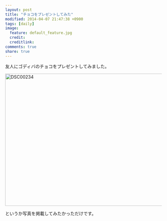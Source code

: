 ```yaml
---
layout: post
title: "チョコをプレゼントしてみた"
modified: 2014-04-07 21:47:38 +0900
tags: [daily]
image:
  feature: default_feature.jpg
  credit: 
  creditlink: 
comments: true
share: true
---
```


友人にゴディバのチョコをプレゼントしてみました。

<a href="https://www.flickr.com/photos/virgoboy-koki/13692601494" title="DSC00234 by koki kato, on Flickr"><img src="https://farm4.staticflickr.com/3705/13692601494_34425b6071_z.jpg" width="640" height="425" alt="DSC00234"></a>

というか写真を掲載してみたかっただけです。
